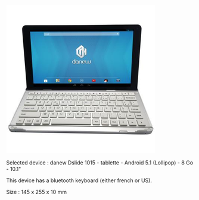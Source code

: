 ![Danew](danew-Dslide-1015-tablette-Android-5-1-Lollipop-8-Go-10-1.jpg)

Selected device : danew Dslide 1015 - tablette - Android 5.1 (Lollipop) - 8 Go - 10.1"

This device has a bluetooth keyboard (either french or US).

Size : 145 x 255 x 10 mm
